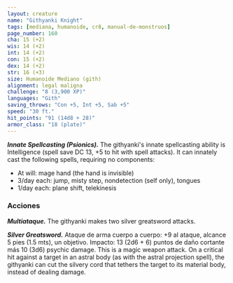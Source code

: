 ```yaml
---
layout: creature
name: "Githyanki Knight"
tags: [mediana, humanoide, cr8, manual-de-monstruos]
page_number: 160
cha: 15 (+2)
wis: 14 (+2)
int: 14 (+2)
con: 15 (+2)
dex: 14 (+2)
str: 16 (+3)
size: Humanoide Mediano (gith)
alignment: legal maligna
challenge: "8 (3,900 XP)"
languages: "Gith"
saving_throws: "Con +5, Int +5, Sab +5"
speed: "30 ft."
hit_points: "91 (14d8 + 28)"
armor_class: "18 (plate)"
---
```


***Innate Spellcasting (Psionics).*** The githyanki's innate spellcasting ability is Intelligence (spell save DC 13, +5 to hit with spell attacks). It can innately cast the following spells, requiring no components:
* At will: mage hand (the hand is invisible)
* 3/day each: jump, misty step, nondetection (self only), tongues
* 1/day each: plane shift, telekinesis

### Acciones

***Multiataque.*** The githyanki makes two silver greatsword attacks.

***Silver Greatsword.*** Ataque de arma cuerpo a cuerpo: +9 al ataque, alcance 5 pies (1.5 mts), un objetivo. Impacto: 13 (2d6 + 6) puntos de daño cortante más 10 (3d6) psychic damage. This is a magic weapon attack. On a critical hit against a target in an astral body (as with the astral projection spell), the githyanki can cut the silvery cord that tethers the target to its material body, instead of dealing damage.